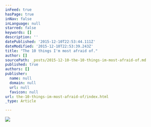 ```yaml
---
inFeed: true
hasPage: true
inNav: false
inLanguage: null
starred: false
keywords: []
description: ''
datePublished: '2015-12-10T22:53:44.111Z'
dateModified: '2015-12-10T22:53:39.243Z'
title: "The 10 things I'm most afraid of."
author: []
sourcePath: _posts/2015-12-10-the-10-things-im-most-afraid-of.md
published: true
authors: []
publisher:
  name: null
  domain: null
  url: null
  favicon: null
url: the-10-things-im-most-afraid-of/index.html
_type: Article

---
```

![](https://the-grid-user-content.s3-us-west-2.amazonaws.com/b7d76b25-625e-4f43-ac56-815a4dd65b60.jpg)